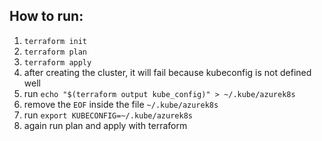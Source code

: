 How to run:
----

1. `terraform init`
2. `terraform plan`
3. `terraform apply`
4. after creating the cluster, it will fail because kubeconfig is not defined well
5. run `echo "$(terraform output kube_config)" > ~/.kube/azurek8s`
6. remove the `EOF` inside the file `~/.kube/azurek8s`
7. run `export KUBECONFIG=~/.kube/azurek8s`
8. again run plan and apply with terraform

